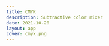 ```yaml
---
title: CMYK
description: Subtractive color mixer
date: 2021-10-20
layout: app
cover: cmyk.png
---
```


<client-only>

<color-cmyk style="position: sticky; top: 0;"  />

</client-only>
